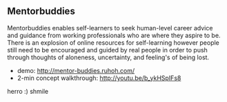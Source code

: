 ## Mentorbuddies

Mentorbuddies enables self-learners to seek human-level career advice and guidance from working professionals who are where they aspire to be.
There is an explosion of online resources for self-learning however people still need to be encouraged and guided by real people in order to push through thoughts of aloneness, uncertainty, and feeling's of being lost.


- demo: http://mentor-buddies.ruhoh.com/
- 2-min concept walkthrough: http://youtu.be/b_ykHSpIFs8

herro :) shmile
